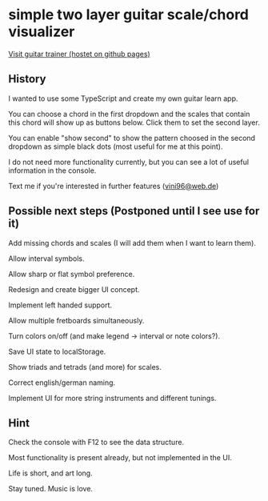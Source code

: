 # simple two layer guitar scale/chord visualizer

[Visit guitar trainer (hostet on github pages)](https://vincentwue.github.io/guitar-trainer/)

## History

I wanted to use some TypeScript and create my own guitar learn app.

You can choose a chord in the first dropdown and the scales that contain this chord will show up as buttons below. Click them to set the second layer.

You can enable "show second" to show the pattern choosed in the second dropdown as simple black dots (most useful for me at this point).

I do not need more functionality currently,
but you can see a lot of useful information in the console.

Text me if you're interested in further features (vini96@web.de)

## Possible next steps (Postponed until I see use for it)

Add missing chords and scales (I will add them when I want to learn them).

Allow interval symbols.

Allow sharp or flat symbol preference.

Redesign and create bigger UI concept.

Implement left handed support.

Allow multiple fretboards simultaneously.

Turn colors on/off (and make legend -> interval or note colors?).

Save UI state to localStorage.

Show triads and tetrads (and more) for scales.

Correct english/german naming.

Implement UI for more string instruments and different tunings.

## Hint

Check the console with F12 to see the data structure.

Most functionality is present already, but not implemented in the UI.

Life is short,
and art long.

Stay tuned. Music is love.